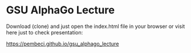 # GSU AlphaGo Lecture

Download (clone) and just open the index.html file in your browser or visit here just to check presentation:

https://pembeci.github.io/gsu_alphago_lecture
